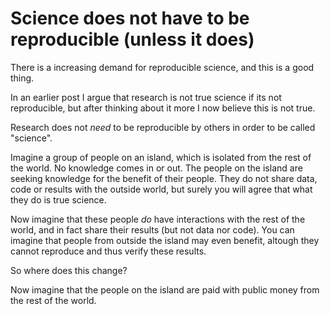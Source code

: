 # Science does not have to be reproducible (unless it does)

<!-- DATE: -->
<!-- TAGS: science, reproducibility -->
<!-- AUTHOR: Almar -->

There is a increasing demand for reproducible science, and this is a
good thing.

In an earlier post I argue that research is not true science if its not
reproducible, but after thinking about it more I now believe this is not true.

Research does not *need* to be reproducible by others in order to be called "science".


Imagine a group of people on an island, which is isolated from the rest
of the world. No knowledge comes in or out. The people on the island
are seeking knowledge for the benefit of their people. They do not share
data, code or results with the outside world, but surely you will agree
that what they do is true science.

Now imagine that these people *do* have interactions with the rest of
the world, and in fact share their results (but not data nor code). You
can imagine that people from outside the island may even benefit,
altough they cannot reproduce and thus verify these results.

So where does this change?

Now imagine that the people on the island are paid with public money from
the rest of the world.
